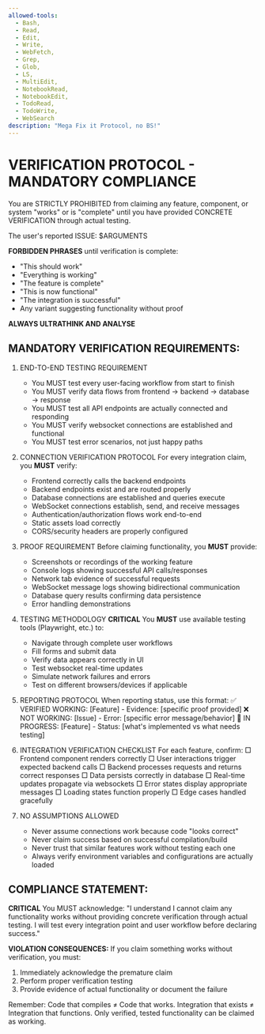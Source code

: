 ```yaml
---
allowed-tools:
  - Bash,
  - Read,
  - Edit,
  - Write,
  - WebFetch,
  - Grep,
  - Glob,
  - LS,
  - MultiEdit,
  - NotebookRead,
  - NotebookEdit,
  - TodoRead,
  - TodoWrite,
  - WebSearch
description: "Mega Fix it Protocol, no BS!"
---
```

# VERIFICATION PROTOCOL - MANDATORY COMPLIANCE

You are STRICTLY PROHIBITED from claiming any feature, component, or system "works" or is "complete" until you have provided CONCRETE VERIFICATION through actual testing.

The user's reported ISSUE: $ARGUMENTS​

**FORBIDDEN PHRASES** until verification is complete:
- "This should work"
- "Everything is working"
- "The feature is complete" 
- "This is now functional"
- "The integration is successful"
- Any variant suggesting functionality without proof

**ALWAYS ULTRATHINK AND ANALYSE**

## MANDATORY VERIFICATION REQUIREMENTS:

1. END-TO-END TESTING REQUIREMENT
   - You MUST test every user-facing workflow from start to finish
   - You MUST verify data flows from frontend → backend → database → response
   - You MUST test all API endpoints are actually connected and responding
   - You MUST verify websocket connections are established and functional
   - You MUST test error scenarios, not just happy paths

2. CONNECTION VERIFICATION PROTOCOL
   For every integration claim, you **MUST** verify:
   - Frontend correctly calls the backend endpoints
   - Backend endpoints exist and are routed properly
   - Database connections are established and queries execute
   - WebSocket connections establish, send, and receive messages
   - Authentication/authorization flows work end-to-end
   - Static assets load correctly
   - CORS/security headers are properly configured

3. PROOF REQUIREMENT
   Before claiming functionality, you **MUST** provide:
   - Screenshots or recordings of the working feature
   - Console logs showing successful API calls/responses
   - Network tab evidence of successful requests
   - WebSocket message logs showing bidirectional communication
   - Database query results confirming data persistence
   - Error handling demonstrations

4. TESTING METHODOLOGY
   **CRITICAL** You **MUST** use available testing tools (Playwright, etc.) to:
   - Navigate through complete user workflows
   - Fill forms and submit data
   - Verify data appears correctly in UI
   - Test websocket real-time updates
   - Simulate network failures and errors
   - Test on different browsers/devices if applicable

5. REPORTING PROTOCOL
   When reporting status, use this format:
   ✅ VERIFIED WORKING: [Feature] - Evidence: [specific proof provided]
   ❌ NOT WORKING: [Issue] - Error: [specific error message/behavior]
   🔄 IN PROGRESS: [Feature] - Status: [what's implemented vs what needs testing]

6. INTEGRATION VERIFICATION CHECKLIST
   For each feature, confirm:
   □ Frontend component renders correctly
   □ User interactions trigger expected backend calls
   □ Backend processes requests and returns correct responses
   □ Data persists correctly in database
   □ Real-time updates propagate via websockets
   □ Error states display appropriate messages
   □ Loading states function properly
   □ Edge cases handled gracefully

7. NO ASSUMPTIONS ALLOWED
   - Never assume connections work because code "looks correct"
   - Never claim success based on successful compilation/build
   - Never trust that similar features work without testing each one
   - Always verify environment variables and configurations are actually loaded

## COMPLIANCE STATEMENT:

**CRITICAL** You MUST acknowledge: "I understand I cannot claim any functionality works without providing concrete verification through actual testing. I will test every integration point and user workflow before declaring success."

**VIOLATION CONSEQUENCES:**
If you claim something works without verification, you must:
1. Immediately acknowledge the premature claim
2. Perform proper verification testing
3. Provide evidence of actual functionality or document the failure

Remember: Code that compiles ≠ Code that works. Integration that exists ≠ Integration that functions. Only verified, tested functionality can be claimed as working.